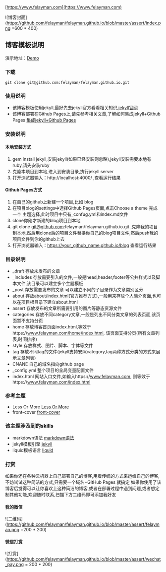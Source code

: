 [https://www.felayman.com](https://www.felayman.com)

![博客封面](https://github.com/felayman/felayman.github.io/blob/master/assert/index.png =600 * 400)

## 博客模板说明

演示地址：[Demo](https://www.felayman.com)

### 下载

```
git clone git@github.com:felayman/felayman.github.io.git
```

### 使用说明
 - 该博客模板使用jekyll,最好先去jekyll官方看看相关知识,[jekyll官网](http://jekyll.com.cn/)
 - 该博客部署在Github Pages上,请先参考相关文章,了解如何集成jekyll+Github Pages [集成jekyll+Github Pages](http://blog.csdn.net/u013553529/article/details/54588010)

### 安装说明
#### 本地安装方式
1.  gem install jekyll,安装jekyll(如果已经安装则忽略),jekyll安装需要本地有ruby,请先安装ruby
2. 克隆本项目到本地,进入到安装目录,执行jekyll server
3. 打开浏览器输入：http://localhost:4000/ ,查看运行结果

#### Github Pages方式
1. 在自己的github上新建一个项目,比如 blog
2. 在项目blog的settings中选择Github Pages页面,点击Choose a theme 完成一个 主题选择,此时项目中只有_confug.yml和index.md文件
3. clone你刚才新建的blog项目到本地
4. git clone git@github.com:felayman/felayman.github.io.git ,克隆我的项目到本地,然后用clone后的项目文件替换你自己的blog项目文件,然后push我的项目文件到你的github上去
5. 打开浏览器输入：https://your_github_name.github.io/blog 查看运行结果

### 目录说明
- _draft   存放未发布的文章
- _includes  存放需要引入的文件,一般是head,header,footer等公共样式以及脚本文件,该目录可以建立多个主题模板
- _post  存放需要发布的文章 可以建立不同的子目录作为文章类别区分
- about 存放about/index.html(官方推荐方式),一般用来存放个人简介页面,也可以在项目根目录下建立about.html
- assert  存放发布的文章所需要引用的图片等静态资源文件
- categories 存放不同category文章,一般是列出不同分类文章的列表页面,该页面暂不支持分页
 - home 存放博客首页面index.html,等效于https://www.felayman.com/home/index.html, 该页面支持分页(所有文章列表,时间排序)
 - style 存放样式、图片、脚本、字体等文件
 - tag 存放不同tag的文件(jekyll支持安照category,tag两种方式分类的方式来展示文章列表)
 - CNANE 自己的域名指向github page
 - _config.yml 整个项目的全局变量配置文件
 - index.html 网站入口文件,如输入https://www.felayman.com, 则等效于https://www.felayman.com/index.html


 ### 参考主题
 - Less Or More [Less Or More](https://github.com/luoyan35714/LessOrMore)
 - front-cover  [front-cover](https://github.com/dashingcode/front-cover)


 ### 该主题涉及到的skills
 - markdown语法 [markdown语法](http://daringfireball.net/projects/markdown/syntax)
 - jekyll模板引擎  [jekyll](http://jekyll.com.cn/)
 - liquid模板语言 [liquid](https://shopify.github.io/liquid/)

 ### 打赏

 如果你还在各种云机器上自己部署自己的博客,用着传统的方式来运维自己的博客,不妨试试这种简洁的方式,只需要一个域名+GitHub Pages 就搞定
 如果你使用了该博客后觉得可以让你喜欢上这种简洁的博客,或者在部署过程中遇到问题,或者想定制其他功能,欢迎随时联系,扫描下方二维码即可添加我好友

 #### 我的微信
 ![二维码](https://github.com/felayman/felayman.github.io/blob/master/assert/felayman.png =200 * 200)

 #### 微信打赏
 ![打赏](https://github.com/felayman/felayman.github.io/blob/master/assert/wechat_pay.png = 200 * 200)





